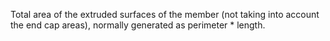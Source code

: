 Total area of the extruded surfaces of the member (not taking into account the end cap areas), normally generated as perimeter \* length.
